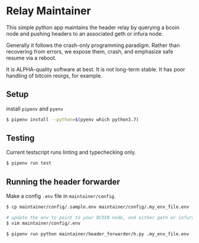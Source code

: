 # Relay Maintainer

This simple python app maintains the header relay by querying a bcoin node and
pushing headers to an associated geth or infura node.

Generally it follows the crash-only programming paradigm. Rather than
recovering from errors, we expose them, crash, and emphasize safe resume via a
reboot.

It is ALPHA-quality software at best. It is not long-term stable. It has poor
handling of bitcoin reorgs, for example.

## Setup

install `pipenv` and `pyenv`

```sh
$ pipenv install --python=$(pyenv which python3.7)
```

## Testing
Current testscript runs linting and typechecking only.

```sh
$ pipenv run test
```

## Running the header forwarder

Make a config `.env` file in `maintainer/config`.

```sh
$ cp maintainer/config/.sample.env maintainer/config/.my_env_file.env

# update the env to point to your BCOIN node, and either geth or infura
$ vim maintainer/config/.env

$ pipenv run python maintainer/header_forwarder/h.py .my_env_file.env
```
